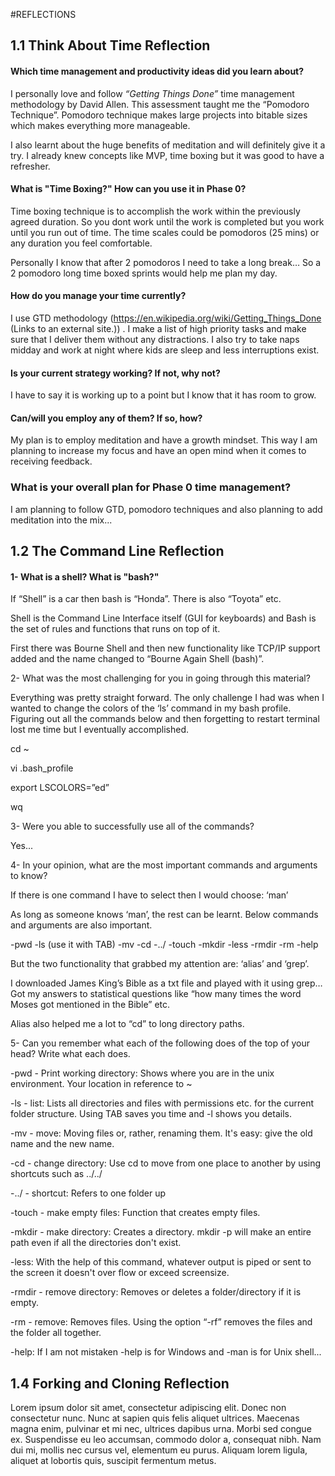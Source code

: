 [//]: # (your comment goes here)
[//]: # (this comment added by me locally)



#REFLECTIONS

## 1.1 Think About Time Reflection

#### Which time management and productivity ideas did you learn about?

I personally love and follow <I>“Getting Things Done”</I> time management methodology by David Allen. This assessment taught me the “Pomodoro Technique”. Pomodoro technique makes large projects into bitable sizes which makes everything more manageable.

 

I also learnt about the huge benefits of meditation and will definitely give it a try. I already knew concepts like MVP, time boxing but it was good to have a refresher.

 

#### What is "Time Boxing?" How can you use it in Phase 0?

Time boxing technique is to accomplish the work within the previously agreed duration. So you dont work until the work is completed but you work until you run out of time. The time scales could be pomodoros (25 mins) or any duration you feel comfortable.

 
Personally I know that after 2 pomodoros I need to take a long break… So a 2 pomodoro long time boxed sprints would help me plan my day.

 
#### How do you manage your time currently?

I use GTD methodology (https://en.wikipedia.org/wiki/Getting_Things_Done (Links to an external site.)) . I make a list of high priority tasks and make sure that I deliver them without any distractions. I also try to take naps midday and work at night where kids are sleep and less interruptions exist.

 
#### Is your current strategy working? If not, why not?

I have to say it is working up to a point but I know that it has room to grow.

 
#### Can/will you employ any of them? If so, how?

My plan is to employ meditation and have a growth mindset. This way I am planning to increase my focus and have an open mind when it comes to receiving feedback.

 
### What is your overall plan for Phase 0 time management?

I am planning to follow GTD, pomodoro techniques and also planning to add meditation into the mix...



## 1.2 The Command Line Reflection

#### 1- What is a shell? What is "bash?"

If “Shell” is a car then bash is “Honda”. There is also “Toyota” etc.

Shell is the Command Line Interface itself (GUI for keyboards) and Bash is the set of rules and functions that runs on top of it.

First there was Bourne Shell and then new functionality like TCP/IP support added and the name changed to “Bourne Again Shell (bash)”.

 

2- What was the most challenging for you in going through this material?

Everything was pretty straight forward. The only challenge I had was when I wanted to change the colors of the ‘ls’ command in my bash profile. Figuring out all the commands below and then forgetting to restart terminal  lost me time but I eventually accomplished.

cd ~

vi .bash_profile

export LSCOLORS=”ed”

wq

3- Were you able to successfully use all of the commands?

Yes...

4- In your opinion, what are the most important commands and arguments to know?

If there is one command I have to select then I would choose: ‘man’

As long as someone knows ‘man’, the rest can be learnt. Below commands and arguments are also important.

-pwd -ls (use it with TAB) -mv -cd -../ -touch -mkdir -less -rmdir -rm -help

But the two functionality that grabbed my attention are: ‘alias’ and ‘grep’.

I downloaded James King’s Bible as a txt file and played with it using grep… Got my answers to statistical questions like  “how many times the word Moses got mentioned  in the Bible” etc.

Alias also helped me a lot to “cd” to long directory paths.

 

5- Can you remember what each of the following does of the top of your head? Write what each does.

-pwd - Print working directory: Shows where you are in the unix environment. Your location in reference to ~

 

-ls - list: Lists all directories and files with permissions etc. for the current folder structure. Using TAB saves you time and -l shows you details.

 

-mv - move: Moving files or, rather, renaming them. It's easy: give the old name and the new name.

 

-cd - change directory: Use cd to move from one place to another by using shortcuts such as ../../

 

-../ - shortcut: Refers to one folder up

 

-touch - make empty files: Function that creates empty files.

 

-mkdir - make directory: Creates a directory. mkdir -p will make an entire path even if all the directories don't exist.

 

-less: With the help of this command, whatever output is piped or sent to the screen it doesn't over flow or exceed screensize.

 

-rmdir - remove directory: Removes or deletes a folder/directory if it is empty.

 

-rm - remove: Removes files. Using the option “-rf” removes the files and the folder all together.


-help: If I am not mistaken -help is for Windows and -man is for Unix shell...


## 1.4 Forking and Cloning Reflection
Lorem ipsum dolor sit amet, consectetur adipiscing elit. Donec non consectetur nunc. Nunc at sapien quis felis aliquet ultrices. Maecenas magna enim, pulvinar et mi nec, ultrices dapibus urna. Morbi sed congue ex. Suspendisse eu leo accumsan, commodo dolor a, consequat nibh. Nam dui mi, mollis nec cursus vel, elementum eu purus. Aliquam lorem ligula, aliquet at lobortis quis, suscipit fermentum metus.
